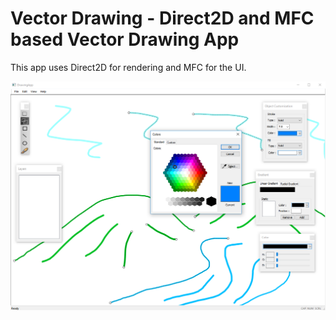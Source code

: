 # Vector Drawing - Direct2D and MFC based Vector Drawing App

This app uses Direct2D for rendering and MFC for the UI.

![](./docs/screenshot.png)
